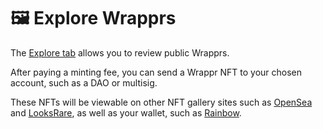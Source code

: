 # 🖼️ Explore Wrapprs

The [Explore tab](https://www.wrappr.wtf/1/explore) allows you to review public Wrapprs. 

After paying a minting fee, you can send a Wrappr NFT to your chosen account, such as a DAO or multisig. 

These NFTs will be viewable on other NFT gallery sites such as [OpenSea](https://opensea.io/) and [LooksRare](https://looksrare.org/), as well as your wallet, such as [Rainbow](https://rainbow.me/).
